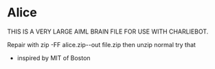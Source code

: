 # Alice
THIS IS A VERY LARGE AIML BRAIN FILE FOR USE WITH CHARLIEBOT.

Repair with
zip -FF alice.zip--out file.zip
then unzip normal
try that
- inspired by MIT of Boston
